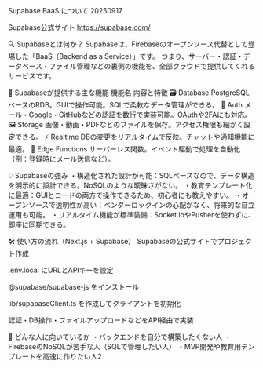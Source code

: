 Supabase BaaS について 20250917

Supabase公式サイト
https://supabase.com/

🔍 Supabaseとは何か？
Supabaseは、Firebaseのオープンソース代替として登場した「BaaS（Backend as a Service）」です。
つまり、サーバー・認証・データベース・ファイル管理などの裏側の機能を、全部クラウドで提供してくれるサービスです。

🧩 Supabaseが提供する主な機能
機能名	                内容と特徴
🗃️ Database	    PostgreSQLベースのRDB。GUIで操作可能。SQLで柔軟なデータ管理ができる。
👤 Auth	            メール・Google・GitHubなどの認証を数行で実装可能。OAuthや2FAにも対応。
🖼️ Storage	         画像・動画・PDFなどのファイルを保存。アクセス権限も細かく設定できる。
⚡ Realtime	       DBの変更をリアルタイムで反映。チャットや通知機能に最適。
🧠 Edge Functions	サーバーレス関数。イベント駆動で処理を自動化（例：登録時にメール送信など）。

💡 Supabaseの強み
・構造化された設計が可能：SQLベースなので、データ構造を明示的に設計できる。NoSQLのような曖昧さがない。
・教育テンプレート化に最適：GUIとコードの両方で操作できるため、初心者にも教えやすい。
・オープンソースで透明性が高い：ベンダーロックインの心配がなく、将来的な自立運用も可能。
・リアルタイム機能が標準装備：Socket.ioやPusherを使わずに、即座に同期できる。

🛠️ 使い方の流れ（Next.js + Supabase）
Supabaseの公式サイトでプロジェクト作成

.env.local にURLとAPIキーを設定

@supabase/supabase-js をインストール

lib/supabaseClient.ts を作成してクライアントを初期化

認証・DB操作・ファイルアップロードなどをAPI経由で実装

🎯 どんな人に向いているか
・バックエンドを自分で構築したくない人
・FirebaseのNoSQLが苦手な人（SQLで管理したい人）
・MVP開発や教育用テンプレートを高速に作りたい人2
